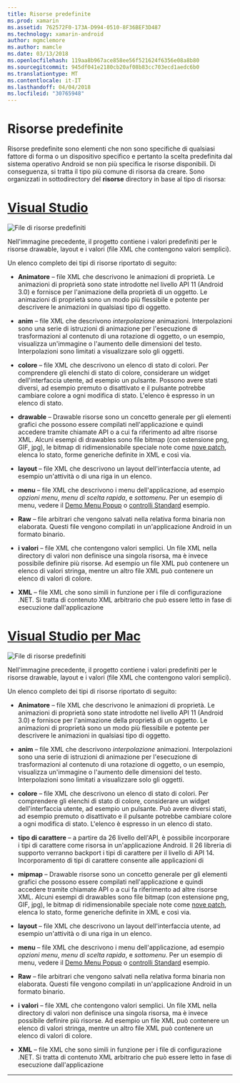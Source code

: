 ```yaml
---
title: Risorse predefinite
ms.prod: xamarin
ms.assetid: 762572F0-173A-D994-0510-8F36BEF3D487
ms.technology: xamarin-android
author: mgmclemore
ms.author: mamcle
ms.date: 03/13/2018
ms.openlocfilehash: 119aa8b967ace858ee56f521624f6356e08a8b80
ms.sourcegitcommit: 945df041e2180cb20af08b83cc703ecd1aedc6b0
ms.translationtype: MT
ms.contentlocale: it-IT
ms.lasthandoff: 04/04/2018
ms.locfileid: "30765948"
---
```

# <a name="default-resources"></a>Risorse predefinite

Risorse predefinite sono elementi che non sono specifiche di qualsiasi fattore di forma o un dispositivo specifico e pertanto la scelta predefinita dal sistema operativo Android se non più specifica le risorse disponibili. Di conseguenza, si tratta il tipo più comune di risorsa da creare. Sono organizzati in sottodirectory del **risorse** directory in base al tipo di risorsa:

# <a name="visual-studiotabvswin"></a>[Visual Studio](#tab/vswin)

![File di risorse predefiniti](default-resources-images/01-resource-files-vs.png)

Nell'immagine precedente, il progetto contiene i valori predefiniti per le risorse drawable, layout e i valori (file XML che contengono valori semplici).

Un elenco completo dei tipi di risorse riportato di seguito:

-  **Animatore** &ndash; file XML che descrivono le animazioni di proprietà.
   Le animazioni di proprietà sono state introdotte nel livello API 11 (Android 3.0) e fornisce per l'animazione della proprietà di un oggetto. Le animazioni di proprietà sono un modo più flessibile e potente per descrivere le animazioni in qualsiasi tipo di oggetto.

-  **anim** &ndash; file XML che descrivono *interpolazione* animazioni. Interpolazioni sono una serie di istruzioni di animazione per l'esecuzione di trasformazioni al contenuto di una rotazione di oggetto, o un esempio, visualizza un'immagine o l'aumento delle dimensioni del testo. Interpolazioni sono limitati a visualizzare solo gli oggetti.

-  **colore** &ndash; file XML che descrivono un elenco di stato di colori. Per comprendere gli elenchi di stato di colore, considerare un widget dell'interfaccia utente, ad esempio un pulsante.
   Possono avere stati diversi, ad esempio premuto o disattivato e il pulsante potrebbe cambiare colore a ogni modifica di stato. L'elenco è espresso in un elenco di stato.

-  **drawable** &ndash; Drawable risorse sono un concetto generale per gli elementi grafici che possono essere compilati nell'applicazione e quindi accedere tramite chiamate API o a cui fa riferimento ad altre risorse XML.
   Alcuni esempi di drawables sono file bitmap (con estensione png, GIF, jpg), le bitmap di ridimensionabile speciale note come [nove patch](https://developer.android.com/guide/topics/graphics/2d-graphics.html#nine-patch), elenca lo stato, forme generiche definite in XML e così via.
 
-  **layout** &ndash; file XML che descrivono un layout dell'interfaccia utente, ad esempio un'attività o di una riga in un elenco.

-  **menu** &ndash; file XML che descrivono i menu dell'applicazione, ad esempio *opzioni menu*, *menu di scelta rapida*, e *sottomenu*. Per un esempio di menu, vedere il [Demo Menu Popup](https://developer.xamarin.com/samples/monodroid/PopupMenuDemo/) o [controlli Standard](https://developer.xamarin.com/samples/mobile/StandardControls/) esempio.

-  **Raw** &ndash; file arbitrari che vengono salvati nella relativa forma binaria non elaborata. Questi file vengono compilati in un'applicazione Android in un formato binario.

-  **i valori** &ndash; file XML che contengono valori semplici. Un file XML nella directory di valori non definisce una singola risorsa, ma è invece possibile definire più risorse. Ad esempio un file XML può contenere un elenco di valori stringa, mentre un altro file XML può contenere un elenco di valori di colore.

-  **XML** &ndash; file XML che sono simili in funzione per i file di configurazione .NET. Si tratta di contenuto XML arbitrario che può essere letto in fase di esecuzione dall'applicazione


# <a name="visual-studio-for-mactabvsmac"></a>[Visual Studio per Mac](#tab/vsmac)

![File di risorse predefiniti](default-resources-images/01-resource-files-xs.png)

Nell'immagine precedente, il progetto contiene i valori predefiniti per le risorse drawable, layout e i valori (file XML che contengono valori semplici).

Un elenco completo dei tipi di risorse riportato di seguito:

-  **Animatore** &ndash; file XML che descrivono le animazioni di proprietà.
   Le animazioni di proprietà sono state introdotte nel livello API 11 (Android 3.0) e fornisce per l'animazione della proprietà di un oggetto. Le animazioni di proprietà sono un modo più flessibile e potente per descrivere le animazioni in qualsiasi tipo di oggetto.

-  **anim** &ndash; file XML che descrivono *interpolazione* animazioni. Interpolazioni sono una serie di istruzioni di animazione per l'esecuzione di trasformazioni al contenuto di una rotazione di oggetto, o un esempio, visualizza un'immagine o l'aumento delle dimensioni del testo. Interpolazioni sono limitati a visualizzare solo gli oggetti.

-  **colore** &ndash; file XML che descrivono un elenco di stato di colori. Per comprendere gli elenchi di stato di colore, considerare un widget dell'interfaccia utente, ad esempio un pulsante.
   Può avere diversi stati, ad esempio premuto o disattivato e il pulsante potrebbe cambiare colore a ogni modifica di stato. L'elenco è espresso in un elenco di stato.

-  **tipo di carattere** &ndash; a partire da 26 livello dell'API, è possibile incorporare i tipi di carattere come risorsa in un'applicazione Android. Il 26 libreria di supporto verranno backport i tipi di carattere per il livello di API 14. Incorporamento di tipi di carattere consente alle applicazioni di

-  **mipmap** &ndash; Drawable risorse sono un concetto generale per gli elementi grafici che possono essere compilati nell'applicazione e quindi accedere tramite chiamate API o a cui fa riferimento ad altre risorse XML.
   Alcuni esempi di drawables sono file bitmap (con estensione png, GIF, jpg), le bitmap di ridimensionabile speciale note come [nove patch](https://developer.android.com/guide/topics/graphics/2d-graphics.html#nine-patch), elenca lo stato, forme generiche definite in XML e così via.

-  **layout** &ndash; file XML che descrivono un layout dell'interfaccia utente, ad esempio un'attività o di una riga in un elenco.

-  **menu** &ndash; file XML che descrivono i menu dell'applicazione, ad esempio *opzioni menu*, *menu di scelta rapida*, e *sottomenu*. Per un esempio di menu, vedere il [Demo Menu Popup](https://developer.xamarin.com/samples/monodroid/PopupMenuDemo/) o [controlli Standard](https://developer.xamarin.com/samples/mobile/StandardControls/) esempio.

-  **Raw** &ndash; file arbitrari che vengono salvati nella relativa forma binaria non elaborata. Questi file vengono compilati in un'applicazione Android in un formato binario.

-  **i valori** &ndash; file XML che contengono valori semplici. Un file XML nella directory di valori non definisce una singola risorsa, ma è invece possibile definire più risorse. Ad esempio un file XML può contenere un elenco di valori stringa, mentre un altro file XML può contenere un elenco di valori di colore.

-  **XML** &ndash; file XML che sono simili in funzione per i file di configurazione .NET. Si tratta di contenuto XML arbitrario che può essere letto in fase di esecuzione dall'applicazione

-----
